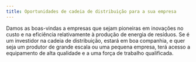 ```yaml
---
title: Oportunidades de cadeia de distribuição para a sua empresa
---
```

Damos as boas-vindas a empresas que sejam pioneiras em inovações no custo e na eficiência relativamente à produção de energia de resíduos. Se é um investidor na cadeia de distribuição, estará em boa companhia, e quer seja um produtor de grande escala ou uma pequena empresa, terá acesso a equipamento de alta qualidade e a uma força de trabalho qualificada.